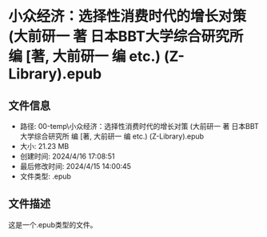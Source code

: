 ﻿# 小众经济：选择性消费时代的增长对策 (大前研一 著  日本BBT大学综合研究所 编 [著, 大前研一  编 etc.) (Z-Library).epub

## 文件信息
- 路径: 00-temp\小众经济：选择性消费时代的增长对策 (大前研一 著  日本BBT大学综合研究所 编 [著, 大前研一  编 etc.) (Z-Library).epub
- 大小: 21.23 MB
- 创建时间: 2024/4/16 17:08:51
- 最后修改时间: 2024/4/15 14:00:45
- 文件类型: .epub

## 文件描述
这是一个.epub类型的文件。

